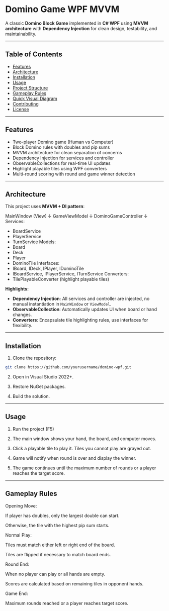 # Domino Game WPF MVVM

A classic **Domino Block Game** implemented in **C# WPF** using **MVVM architecture** with **Dependency Injection** for clean design, testability, and maintainability.

---

## Table of Contents

- [Features](#features)  
- [Architecture](#architecture)  
- [Installation](#installation)  
- [Usage](#usage)  
- [Project Structure](#project-structure)  
- [Gameplay Rules](#gameplay-rules)  
- [Quick Visual Diagram](#quick-visual-diagram)  
- [Contributing](#contributing)  
- [License](#license)  

---

## Features

- Two-player Domino game (Human vs Computer)  
- Block Domino rules with doubles and pip sums  
- MVVM architecture for clean separation of concerns  
- Dependency Injection for services and controller  
- ObservableCollections for real-time UI updates  
- Highlight playable tiles using WPF converters  
- Multi-round scoring with round and game winner detection  

---

## Architecture

This project uses **MVVM + DI pattern**:

MainWindow (View)
↓
GameViewModel
↓
DominoGameController
↓
Services:
- BoardService
- PlayerService
- TurnService
Models:
- Board
- Deck
- Player
- DominoTile
Interfaces:
- IBoard, IDeck, IPlayer, IDominoTile
- IBoardService, IPlayerService, ITurnService
Converters:
- TilePlayableConverter (highlight playable tiles)


**Highlights:**

- **Dependency Injection**: All services and controller are injected, no manual instantiation in `MainWindow` or `ViewModel`.
- **ObservableCollection**: Automatically updates UI when board or hand changes.
- **Converters**: Encapsulate tile highlighting rules, use interfaces for flexibility.

---

## Installation

1. Clone the repository:

```bash
git clone https://github.com/yourusername/domino-wpf.git
```
2. Open in Visual Studio 2022+.

3. Restore NuGet packages.

4. Build the solution.

---

## Usage

1. Run the project (F5)

2. The main window shows your hand, the board, and computer moves.

3. Click a playable tile to play it. Tiles you cannot play are grayed out.

4. Game will notify when round is over and display the winner.

5. The game continues until the maximum number of rounds or a player reaches the target score.

---
## Gameplay Rules

Opening Move:

If player has doubles, only the largest double can start.

Otherwise, the tile with the highest pip sum starts.

Normal Play:

Tiles must match either left or right end of the board.

Tiles are flipped if necessary to match board ends.

Round End:

When no player can play or all hands are empty.

Scores are calculated based on remaining tiles in opponent hands.

Game End:

Maximum rounds reached or a player reaches target score.
